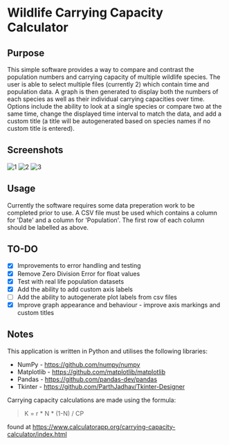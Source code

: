 # Wildlife Carrying Capacity Calculator
 
## Purpose

This simple software provides a way to compare and contrast the population numbers and carrying capacity of multiple wildlife species. The user is able to select multiple files (currently 2) which contain time and population data. A graph is then generated to display both the numbers of each species as well as their individual carrying capacities over time. Options include the ability to look at a single species or compare two at the same time, change the displayed time interval to match the data, and add a custom title (a title will be autogenerated based on species names if no custom title is entered).

## Screenshots

![1](https://user-images.githubusercontent.com/66743889/198642071-888c19c9-d7e3-4076-9475-876a66940cd5.png)
![2](https://user-images.githubusercontent.com/66743889/198642158-1b71e296-fb77-4aea-af68-40fe9eba0368.png)
![3](https://user-images.githubusercontent.com/66743889/198642189-4e266699-126e-4dd8-afff-72d7b9668c84.png)

## Usage

Currently the software requires some data preperation work to be completed prior to use. A CSV file must be used which contains a column for 'Date' and a column for 'Population'. The first row of each column should be labelled as above. 

## TO-DO

- [x]  Improvements to error handling and testing
- [x]  Remove Zero Division Error for float values
- [x]  Test with real life population datasets
- [x]  Add the ability to add custom axis labels
- [ ]  Add the ability to autogenerate plot labels from csv files
- [x]  Improve graph appearance and behaviour - improve axis markings and custom titles

## Notes

This application is written in Python and utilises the following libraries:

- NumPy - https://github.com/numpy/numpy
- Matplotlib - https://github.com/matplotlib/matplotlib
- Pandas - https://github.com/pandas-dev/pandas
- Tkinter - https://github.com/ParthJadhav/Tkinter-Designer

Carrying capacity calculations are made using the formula:

> K = r * N * (1-N) / CP

found at https://www.calculatorapp.org/carrying-capacity-calculator/index.html

